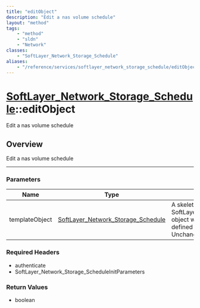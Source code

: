 ```yaml
---
title: "editObject"
description: "Edit a nas volume schedule"
layout: "method"
tags:
    - "method"
    - "sldn"
    - "Network"
classes:
    - "SoftLayer_Network_Storage_Schedule"
aliases:
    - "/reference/services/softlayer_network_storage_schedule/editObject"
---
```

# [SoftLayer_Network_Storage_Schedule](/reference/services/SoftLayer_Network_Storage_Schedule)::editObject


Edit a nas volume schedule


## Overview 
Edit a nas volume schedule 

-----

### Parameters 
|Name | Type | Description |
| --- | --- | --- |
|templateObject| <a href='/reference/datatypes/SoftLayer_Network_Storage_Schedule'>SoftLayer_Network_Storage_Schedule </a>| A skeleton SoftLayer_Network_Storage_Schedule object with only the properties defined that you wish to change. Unchanged properties are left alone.|


### Required Headers
* authenticate
* SoftLayer_Network_Storage_ScheduleInitParameters


### Return Values
* boolean




